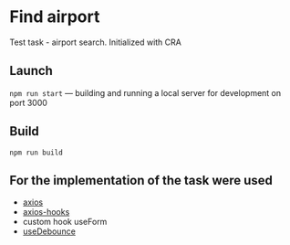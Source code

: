 # Find airport

Test task - airport search. Initialized with CRA

## Launch

`npm run start` — building and running a local server for development on port 3000

## Build

`npm run build`

## For the implementation of the task were used 

- [axios](https://github.com/axios/axios)
- [axios-hooks](https://github.com/simoneb/axios-hooks)
- custom hook useForm
- [useDebounce](https://usehooks-ts.com/react-hook/use-debounce)